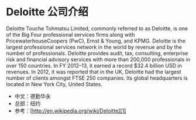 # Deloitte 公司介绍

Deloitte Touche Tohmatsu Limited, commonly referred to as Deloitte, is one of the Big Four professional services firms along with PricewaterhouseCoopers (PwC), Ernst & Young, and KPMG.
Deloitte is the largest professional services network in the world by revenue and by the number of professionals. Deloitte provides audit, tax, consulting, enterprise risk and financial advisory services with more than 200,000 professionals in over 150 countries. In FY 2012–13, it earned a record $32.4 billion USD in revenues.
In 2012, it was reported that in the UK, Deloitte had the largest number of clients amongst FTSE 250 companies.
Its global headquarters is located in New York City, United States.

- 中文：德勤华永
- 总部：纽约
- 参考：[http://en.wikipedia.org/wiki/Deloitte][1]

[1]:	http://en.wikipedia.org/wiki/Deloitte